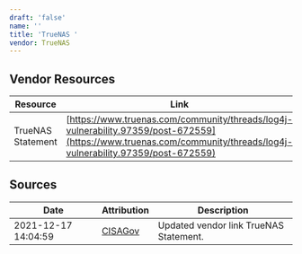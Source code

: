 ```yaml
---
draft: 'false'
name: ''
title: 'TrueNAS '
vendor: TrueNAS
---
```


## Vendor Resources
| Resource | Link |
| --- | --- |
| TrueNAS Statement | [https://www.truenas.com/community/threads/log4j-vulnerability.97359/post-672559](https://www.truenas.com/community/threads/log4j-vulnerability.97359/post-672559) |



## Sources
| Date | Attribution | Description |
| --- | --- | --- |
| 2021-12-17 14:04:59 | [CISAGov](https://raw.githubusercontent.com/cisagov/log4j-affected-db/develop/README.md) | Updated vendor link TrueNAS Statement.  |
